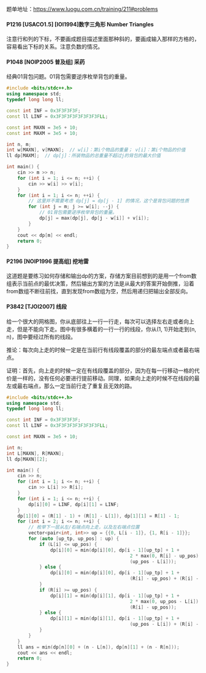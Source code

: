 题单地址：https://www.luogu.com.cn/training/211#problems

#### P1216 \[USACO1.5] \[IOI1994]数字三角形 Number Triangles

注意行和列的下标，不要画成题目描述里面那种斜的，要画成输入那样的方格的，容易看出下标的关系。注意负数的情况。

#### P1048 \[NOIP2005 普及组] 采药

经典01背包问题。01背包需要逆序枚举背包的重量。

```cpp
#include <bits/stdc++.h>
using namespace std;
typedef long long ll;

const int INF = 0x3F3F3F3F;
const ll LINF = 0x3F3F3F3F3F3F3F3FLL;

const int MAXN = 3e5 + 10;
const int MAXM = 3e5 + 10;

int n, m;
int w[MAXN], v[MAXN];  // w[i]：第i个物品的重量； v[i]：第i个物品的价值
ll dp[MAXM];  // dp[j]：所装物品的总重量不超过j的背包的最大价值

int main() {
    cin >> m >> n;
    for (int i = 1; i <= n; ++i) {
        cin >> w[i] >> v[i];
    }
    for (int i = 1; i <= n; ++i) {
        // 这里并不需要考虑 dp[j] = dp[j - 1] 的情况，这个是背包问题的性质
        for (int j = m; j >= w[i]; --j) {
            // 01背包需要逆序枚举背包的重量。
            dp[j] = max(dp[j], dp[j - w[i]] + v[i]);
        }
    }
    cout << dp[m] << endl;
    return 0;
}

```

#### P2196 \[NOIP1996 提高组] 挖地雷

这道题是要练习如何存储和输出dp的方案，存储方案目前想到的是用一个from数组表示当前点的最优决策，然后输出方案的方法是从最大的答案开始倒推，沿着from数组不断往前找，直到发现from数组为空，然后用递归把输出全部反向。

#### P3842 \[TJOI2007] 线段

给一个很大的网格图，你从底部往上一行一行走，每次可以选择左右走或者向上走，但是不能向下走。图中有很多横着的一行一行的线段，你从(1, 1)开始走到(n, n)，图中要经过所有的线段。

推论：每次向上走的时候一定是在当前行有线段覆盖的部分的最左端点或者最右端点。

证明：首先，向上走的时候一定在有线段覆盖的部分，因为在每一行移动一格的代价是一样的，没有任何必要进行提前移动。同理，如果向上走的时候不在线段的最左或最右端点，那么一定当前行走了重复且无效的路。

```cpp
#include <bits/stdc++.h>
using namespace std;
typedef long long ll;

const int INF = 0x3F3F3F3F;
const ll LINF = 0x3F3F3F3F3F3F3F3FLL;

const int MAXN = 3e5 + 10;

int n;
int L[MAXN], R[MAXN];
ll dp[MAXN][2];

int main() {
    cin >> n;
    for (int i = 1; i <= n; ++i) {
        cin >> L[i] >> R[i];
    }
    for (int i = 1; i <= n; ++i) {
        dp[i][0] = LINF, dp[i][1] = LINF;
    }
    dp[1][0] = (R[1] - 1) + (R[1] - L[1]), dp[1][1] = R[1] - 1;
    for (int i = 2; i <= n; ++i) {
        // 枚举下一层从左/右端点向上走，以及左右端点位置
        vector<pair<int, int>> up = {{0, L[i - 1]}, {1, R[i - 1]}};
        for (auto [up_tp, up_pos] : up) {
            if (L[i] <= up_pos) {
                dp[i][0] = min(dp[i][0], dp[i - 1][up_tp] + 1 +
                                             2 * max(0, R[i] - up_pos) +
                                             (up_pos - L[i]));
            } else {
                dp[i][0] = min(dp[i][0], dp[i - 1][up_tp] + 1 +
                                             (R[i] - up_pos) + (R[i] - L[i]));
            }
            if (R[i] >= up_pos) {
                dp[i][1] = min(dp[i][1], dp[i - 1][up_tp] + 1 +
                                             2 * max(0, up_pos - L[i]) +
                                             (R[i] - up_pos));
            } else {
                dp[i][1] = min(dp[i][1], dp[i - 1][up_tp] + 1 +
                                             (up_pos - L[i]) + (R[i] - L[i]));
            }
        }
    }
    ll ans = min(dp[n][0] + (n - L[n]), dp[n][1] + (n - R[n]));
    cout << ans << endl;
    return 0;
}
```
